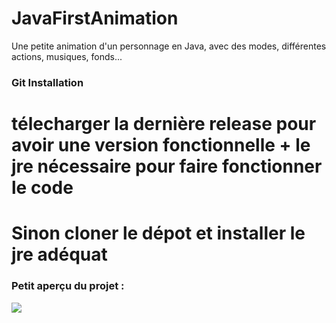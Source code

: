 # JavaFirstAnimation
Une petite animation d'un personnage en Java, avec des modes, différentes actions, musiques, fonds...

### Git Installation

# télecharger la dernière release pour avoir une version fonctionnelle + le jre nécessaire pour faire fonctionner le code

# Sinon cloner le dépot et installer le jre adéquat


### Petit aperçu du projet :

![](affichage.gif)
